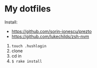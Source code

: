 # My dotfiles

Install:
* https://github.com/sorin-ionescu/prezto
* https://github.com/lukechilds/zsh-nvm

1. `touch .hushlogin`
1. clone
1. cd in
1. `$ rake install`
